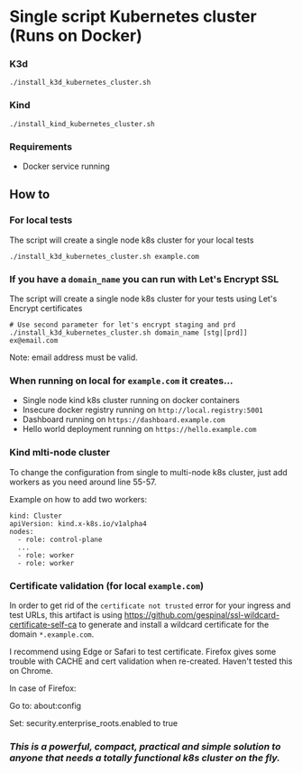 # Single script Kubernetes cluster (Runs on Docker)

### K3d
```
./install_k3d_kubernetes_cluster.sh
```

### Kind
```
./install_kind_kubernetes_cluster.sh
```

### Requirements

- Docker service running

## How to

### For local tests

The script will create a single node k8s cluster for your local tests

```
./install_k3d_kubernetes_cluster.sh example.com
```

### If you have a `domain_name` you can run with Let's Encrypt SSL

The script will create a single node k8s cluster for your tests using Let's Encrypt certificates

```
# Use second parameter for let's encrypt staging and prd
./install_k3d_kubernetes_cluster.sh domain_name [stg|[prd]] ex@email.com
```

Note: email address must be valid.

### When running on local for `example.com` it creates...

- Single node kind k8s cluster running on docker containers
- Insecure docker registry running on `http://local.registry:5001`
- Dashboard running on `https://dashboard.example.com`
- Hello world deployment running on `https://hello.example.com`

### Kind mlti-node cluster

To change the configuration from single to multi-node k8s cluster, just add workers as you need around line 55-57.

Example on how to add two workers:

```
kind: Cluster
apiVersion: kind.x-k8s.io/v1alpha4
nodes:
  - role: control-plane
  ...
  - role: worker
  - role: worker
```

### Certificate validation (for local `example.com`)

In order to get rid of the `certificate not trusted` error for your ingress and test URLs, this artifact is using https://github.com/gespinal/ssl-wildcard-certificate-self-ca to generate and install a wildcard certificate for the domain `*.example.com`.

I recommend using Edge or Safari to test certificate. Firefox gives some trouble with CACHE and cert validation when re-created. Haven't tested this on Chrome.

In case of Firefox:

Go to: about:config

Set: security.enterprise_roots.enabled to true

### *This is a powerful, compact, practical and simple solution to anyone that needs a totally functional k8s cluster on the fly.*
